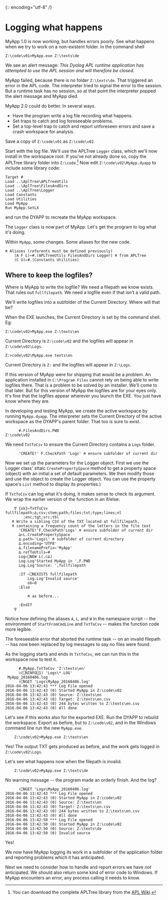 {:: encoding="utf-8" /}

Logging what happens 
====================

MyApp 1.0 is now working, but handles errors poorly. See what happens when we try to work on a non-existent folder. In the command shell

~~~
Z:\code\v01>MyApp.exe Z:\texts\de
~~~

We see an alert message: _This Dyalog APL runtime application has attempted to use the APL session and will therefore be closed._ 

MyApp failed, because there is no folder `Z:\texts\de`. That triggered an error in the APL code. The interpreter tried to signal the error to the session. But a runtime task has no session, so at that point the interpreter popped the alert message and MyApp died.   

MyApp 2.0 could do better. In several ways.

* Have the program write a log file recording what happens.
* Set traps to catch and log foreseeable problems.
* Set a top-level trap to catch and report unforeseen errors and save a crash workspace for analysis.

Save a copy of `Z:\code\v01` as `Z:\code\v02`.

Start with the log file. We'll use the APLTree `Logger` class, which we'll now install in the workspace root. If you've not already done so, copy the APLTree library folder into `Z:\code`.[^apltree] Now edit `Z:\code\v02\MyApp.dyapp` to include some library code:

~~~
Target #
Load ..\AplTree\APLTreeUtils
Load ..\AplTree\FilesAndDirs
Load ..\AplTree\Logger
Load Constants
Load Utilities
Load MyApp
Run MyApp.SetLX
~~~ 

and run the DYAPP to recreate the MyApp workspace. 

The `Logger` class is now part of MyApp. Let's get the program to log what it's doing. 

Within `MyApp`, some changes. Some aliases for the new code.

~~~
⍝ Aliases (referents must be defined previously)
    (A F L)←#.(APLTreeUtils FilesAndDirs Logger) ⍝ from APLTree
    (C U)←#.(Constants Utilities) 
~~~


Where to keep the logfiles? 
------------------------

Where is MyApp to write the logfile? We need a filepath we know exists. That rules out `fullfilepath`. We need a logfile even if that isn't a valid path.  

We'll write logfiles into a subfolder of the Current Directory. Where will that be?

When the EXE launches, the Current Directory is set by the command shell. Eg:

~~~
Z:\code\v02>MyApp.exe Z:\texts\en
~~~

Current Directory is `Z:\code\v02` and the logfiles will appear in  `Z:\code\v02\Logs`.

~~~
Z:>code\v02\MyApp.exe texts\en
~~~

Current Directory is `Z:` and the logfiles will appear in  `Z:\Logs`.

If this version of MyApp were for shipping that would be a problem. An application installed in `C:\Program Files` cannot rely on being able to write logfiles there. That is a problem to be solved by an installer. We'll come to that later. But for this version of MyApp the logfiles are for your eyes only. It's fine that the logfiles appear wherever you launch the EXE. You just have know where they are. 

In developing and testing MyApp, we create the active workspace by running `MyApp.dyapp`. The interpreter sets the Current Directory of the active workspace as the DYAPP's parent folder. That too is sure to exist. 

~~~
      #.FilesAndDirs.PWD
Z:\code\v02
~~~

We need `TxtToCsv` to ensure the Current Directory contains a `Logs` folder. 

~~~
      'CREATE!' F.CheckPath 'Logs' ⍝ ensure subfolder of current dir
~~~

Now we set up the parameters for the Logger object. First we use the Logger class' sttaic `CreatePropertySpace` method to get a property space (object) with an initial a set of default parameters. We then modify those and use the object to create the Logger object. You can use the property space's `List` method to display its properties.) 

If `TxtToCsv` can log what it's doing, it makes sense to check its argument. We wrap the earlier version of the function in an if/else:

~~~
    ∇ {ok}←TxtToCsv fullfilepath;∆;csv;stem;path;files;txt;type;lines;nl
        ;enc;tgt;src;tbl
   ⍝ Write a sibling CSV of the TXT located at fullfilepath,
   ⍝ containing a frequency count of the letters in the file text
      'CREATE!'F.CheckPath'Logs' ⍝ ensure subfolder of current dir
      ∆←L.CreatePropertySpace
      ∆.path←'Logs\' ⍝ subfolder of current directory
      ∆.encoding←'UTF8'
      ∆.filenamePrefix←'MyApp'
      ∆.refToUtils←#
      Log←⎕NEW L(,⊂∆)
      Log.Log'Started MyApp in ',F.PWD
      Log.Log'Source: ',fullfilepath

      :If ~⎕NEXISTS fullfilepath
          Log.Log'Invalid source'
          ok←0
      :Else

          ⍝ as before...
      
      :EndIf
    ∇
~~~

Notice how defining the aliases `A`, `L`, and `W` in the namespace script -- the environment of `StartFromCmdLine` and `TxtToCsv` -- makes the function code more legible. 

The foreseeable error that aborted the runtime task -- on an invalid filepath -- has now been replaced by log messages to say no files were found.

As the logging starts and ends in `TxtToCsv`, we can run this in the workspace now to test it.

~~~~~~~~
      #.MyApp.TxtToCsv 'Z:\texts\en'
      ⊃(⎕NINFO⍠1) 'Logs\*.LOG'
 MyApp_20160406.log 
      ↑⎕NGET 'Logs\MyApp_20160406.log'
2016-04-06 13:42:43 *** Log File opened
2016-04-06 13:42:43 (0) Started MyApp in Z:\code\v02
2016-04-06 13:42:43 (0) Source: Z:\texts\en
2016-04-06 13:42:43 (0) Target: Z:\texts\en.csv
2016-04-06 13:42:43 (0) 244 bytes written to Z:\texts\en.csv
2016-04-06 13:42:43 (0) All done
~~~~~~~~

Let's see if this works also for the exported EXE. Run the DYAPP to rebuild the workspace. Export as before, but to `Z:\code\v02`, and in the Windows command line run the new `MyApp.exe`.

~~~
    Z:\code\v02>MyApp.exe Z:\texts\en
~~~

Yes! The output TXT gets produced as before, and the work gets logged in `Z:\code\v02\Logs`. 

Let's see what happens now when the filepath is invalid. 

~~~
    Z:\code\v02>MyApp.exe Z:\texts\de
~~~

No warning message -- the program made an orderly finish. And the log?

~~~
      ↑⎕NGET 'Logs\MyApp_20160406.log'
2016-04-06 13:42:43 *** Log File opened
2016-04-06 13:42:43 (0) Started MyApp in Z:\code\v02
2016-04-06 13:42:43 (0) Source: Z:\texts\en
2016-04-06 13:42:43 (0) Target: Z:\texts\en.csv
2016-04-06 13:42:43 (0) 244 bytes written to Z:\texts\en.csv
2016-04-06 13:42:43 (0) All done
2016-04-06 13:42:50 *** Log File opened
2016-04-06 13:42:50 (0) Started MyApp in Z:\code\v02
2016-04-06 13:42:50 (0) Source: Z:\texts\de
2016-04-06 13:42:50 (0) Invalid source
~~~

Yes! 

We now have MyApp logging its work in a subfolder of the application folder and reporting problems which it has anticipated.

Next we need to consider how to handle and report errors we have _not_ anticipated. We should also return some kind of error code to Windows. If MyApp encounters an error, any process calling it needs to know. 



[^apltree]: You can download the complete APLTree library from the [APL Wiki](http://aplwiki.com/CategoryAplTree).